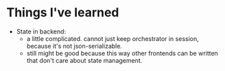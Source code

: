 # Things I've learned

- State in backend:
  - a little complicated. cannot just keep orchestrator in session, because it's not json-serializable.
  - still might be good because this way other frontends can be written that don't care about state management.